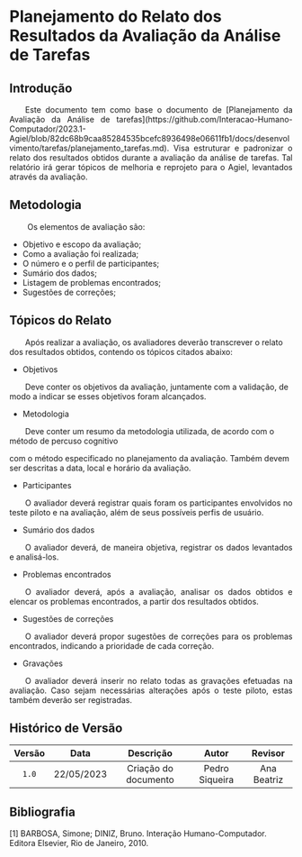 # Planejamento do Relato dos Resultados da Avaliação da Análise de Tarefas

## Introdução
<p align="justify">
&emsp;&emsp;Este documento tem como base o documento de [Planejamento da Avaliação da Análise de tarefas](https://github.com/Interacao-Humano-Computador/2023.1-Agiel/blob/82dc68b9caa85284535bcefc8936498e06611fb1/docs/desenvolvimento/tarefas/planejamento_tarefas.md). Visa estruturar e padronizar o relato dos resultados obtidos durante a avaliação da análise de tarefas. Tal relatório irá gerar tópicos de melhoria e reprojeto para o Agiel, levantados através da avaliação.
</p>

## Metodologia
<p align="justify">
&emsp;&emsp; Os elementos de avaliação são: 
</p>

* Objetivo e escopo da avaliação;
* Como a avaliação foi realizada;
* O número e o perfil de participantes;
* Sumário dos dados;
* Listagem de problemas encontrados;
* Sugestões de correções;

## Tópicos do Relato

&emsp;&emsp;Após realizar a avaliação, os avaliadores deverão transcrever o relato dos resultados obtidos, contendo os tópicos citados abaixo:
</p>

* Objetivos

&emsp;&emsp;Deve conter os objetivos da avaliação, juntamente com a validação, de modo a indicar se esses objetivos foram alcançados.
</p>

* Metodologia

&emsp;&emsp;Deve conter um resumo da metodologia utilizada, de acordo com o método de percuso cognitivo 


 com o método especificado no planejamento da avaliação. Também devem ser descritas a data, local e horário da avaliação.
</p>

* Participantes
<p align="justify">
&emsp;&emsp;O avaliador deverá registrar quais foram os participantes envolvidos no teste piloto e na avaliação, além de seus possíveis perfis de usuário. 
</p>

* Sumário dos dados
<p align="justify">
&emsp;&emsp;O avaliador deverá, de maneira objetiva, registrar os dados levantados e analisá-los.
</p>

* Problemas encontrados
<p align="justify">
&emsp;&emsp;O avaliador deverá, após a avaliação, analisar os dados obtidos e elencar os problemas encontrados, a partir dos resultados obtidos.
</p>

* Sugestões de correções
<p align="justify">
&emsp;&emsp;O avaliador deverá propor sugestões de correções para os problemas encontrados, indicando a prioridade de cada correção.
</p>

* Gravações
<p align="justify">
&emsp;&emsp;O avaliador deverá inserir no relato todas as gravações efetuadas na avaliação. Caso sejam necessárias alterações após o teste piloto, estas também deverão ser registradas. 
</p>

## Histórico de Versão

| Versão | Data  |            Descrição             |     Autor      |    Revisor    |
|:------:|:-----:|:--------------------------------:|:--------------:|:-------------:|
| `1.0`  | 22/05/2023 | Criação do documento | Pedro Siqueira | Ana Beatriz |

## Bibliografia

[1] BARBOSA, Simone; DINIZ, Bruno. Interação Humano-Computador. Editora Elsevier, Rio de Janeiro, 2010.